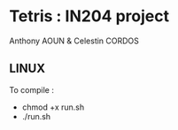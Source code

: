 # Tetris : IN204 project
Anthony AOUN & Celestin CORDOS

## LINUX
To compile :
 - chmod +x run.sh
 - ./run.sh

